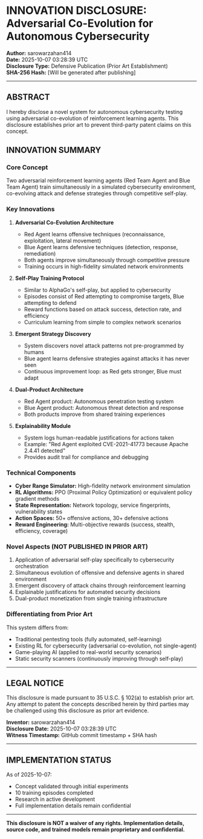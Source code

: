 # INNOVATION DISCLOSURE: Adversarial Co-Evolution for Autonomous Cybersecurity

**Author:** sarowarzahan414  
**Date:** 2025-10-07 03:28:39 UTC  
**Disclosure Type:** Defensive Publication (Prior Art Establishment)  
**SHA-256 Hash:** [Will be generated after publishing]

---

## ABSTRACT

I hereby disclose a novel system for autonomous cybersecurity testing using 
adversarial co-evolution of reinforcement learning agents. This disclosure 
establishes prior art to prevent third-party patent claims on this concept.

## INNOVATION SUMMARY

### Core Concept
Two adversarial reinforcement learning agents (Red Team Agent and Blue Team Agent) 
train simultaneously in a simulated cybersecurity environment, co-evolving attack 
and defense strategies through competitive self-play.

### Key Innovations

1. **Adversarial Co-Evolution Architecture**
   - Red Agent learns offensive techniques (reconnaissance, exploitation, lateral movement)
   - Blue Agent learns defensive techniques (detection, response, remediation)
   - Both agents improve simultaneously through competitive pressure
   - Training occurs in high-fidelity simulated network environments

2. **Self-Play Training Protocol**
   - Similar to AlphaGo's self-play, but applied to cybersecurity
   - Episodes consist of Red attempting to compromise targets, Blue attempting to defend
   - Reward functions based on attack success, detection rate, and efficiency
   - Curriculum learning from simple to complex network scenarios

3. **Emergent Strategy Discovery**
   - System discovers novel attack patterns not pre-programmed by humans
   - Blue agent learns defensive strategies against attacks it has never seen
   - Continuous improvement loop: as Red gets stronger, Blue must adapt

4. **Dual-Product Architecture**
   - Red Agent product: Autonomous penetration testing system
   - Blue Agent product: Autonomous threat detection and response
   - Both products improve from shared training experiences

5. **Explainability Module**
   - System logs human-readable justifications for actions taken
   - Example: "Red Agent exploited CVE-2021-41773 because Apache 2.4.41 detected"
   - Provides audit trail for compliance and debugging

### Technical Components

- **Cyber Range Simulator:** High-fidelity network environment simulation
- **RL Algorithms:** PPO (Proximal Policy Optimization) or equivalent policy gradient methods
- **State Representation:** Network topology, service fingerprints, vulnerability states
- **Action Spaces:** 50+ offensive actions, 30+ defensive actions
- **Reward Engineering:** Multi-objective rewards (success, stealth, efficiency, coverage)

### Novel Aspects (NOT PUBLISHED IN PRIOR ART)

1. Application of adversarial self-play specifically to cybersecurity orchestration
2. Simultaneous evolution of offensive and defensive agents in shared environment
3. Emergent discovery of attack chains through reinforcement learning
4. Explainable justifications for automated security decisions
5. Dual-product monetization from single training infrastructure

### Differentiating from Prior Art

This system differs from:
- Traditional pentesting tools (fully automated, self-learning)
- Existing RL for cybersecurity (adversarial co-evolution, not single-agent)
- Game-playing AI (applied to real-world security scenarios)
- Static security scanners (continuously improving through self-play)

---

## LEGAL NOTICE

This disclosure is made pursuant to 35 U.S.C. § 102(a) to establish prior art.
Any attempt to patent the concepts described herein by third parties may be 
challenged using this disclosure as prior art evidence.

**Inventor:** sarowarzahan414  
**Disclosure Date:** 2025-10-07 03:28:39 UTC  
**Witness Timestamp:** GitHub commit timestamp + SHA hash  

---

## IMPLEMENTATION STATUS

As of 2025-10-07:
- Concept validated through initial experiments
- 10 training episodes completed
- Research in active development
- Full implementation details remain confidential

---

**This disclosure is NOT a waiver of any rights. Implementation details, 
source code, and trained models remain proprietary and confidential.**
